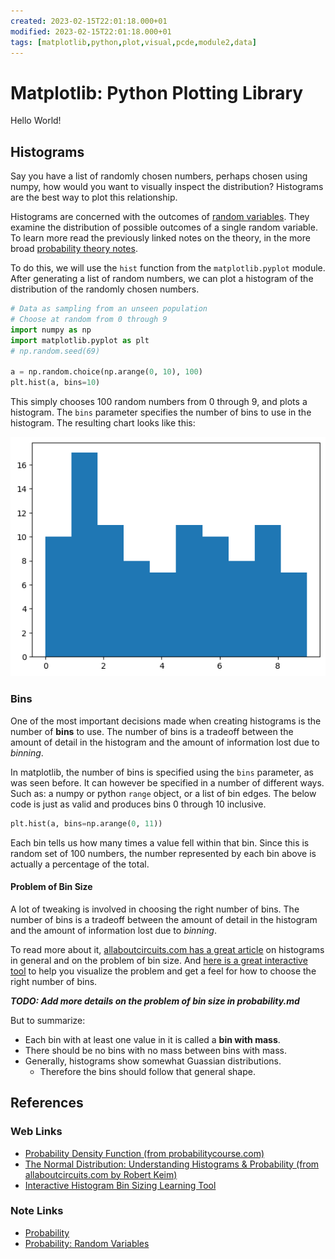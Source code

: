 ```yaml
---
created: 2023-02-15T22:01:18.000+01
modified: 2023-02-15T22:01:18.000+01
tags: [matplotlib,python,plot,visual,pcde,module2,data]
---
```

# Matplotlib: Python Plotting Library

Hello World!

## Histograms

Say you have a list of randomly chosen numbers, perhaps chosen using numpy,
how would you want to visually inspect the distribution?
Histograms are the best way to plot this relationship.

Histograms are concerned with the outcomes of [random variables][prob-randvar-zk].
They examine the distribution of possible outcomes of
a single random variable.
To learn more read the previously linked notes on the theory,
in the more broad [probability theory notes][prob-zk].

To do this, we will use the `hist` function from the `matplotlib.pyplot` module.
After generating a list of random numbers, we can plot a histogram of
the distribution of the randomly chosen numbers.

```python
# Data as sampling from an unseen population
# Choose at random from 0 through 9
import numpy as np
import matplotlib.pyplot as plt
# np.random.seed(69)

a = np.random.choice(np.arange(0, 10), 100)
plt.hist(a, bins=10)
```

This simply chooses 100 random numbers from 0 through 9, and plots a histogram.
The `bins` parameter specifies the number of bins to use in the histogram.
The resulting chart looks like this:

![basic-histogram](2023-02-16-17-01-18.png)

### Bins

One of the most important decisions made when
creating histograms is the number of **bins** to use.
The number of bins is a tradeoff between
the amount of detail in the histogram
and the amount of information lost due to *binning*.

In matplotlib, the number of bins is specified using the `bins` parameter,
as was seen before.
It can however be specified in a number of different ways.
Such as: a numpy or python `range` object, or a list of bin edges.
The below code is just as valid and produces bins 0 through 10 inclusive.

```python
plt.hist(a, bins=np.arange(0, 11))
```

Each bin tells us how many times a value fell within that bin.
Since this is random set of 100 numbers,
the number represented by each bin above is actually a percentage of the total.

#### Problem of Bin Size

A lot of tweaking is involved in choosing the right number of bins.
The number of bins is a tradeoff between the amount of detail in the histogram
and the amount of information lost due to *binning*.

To read more about it, [allaboutcircuits.com has a great article][normal-dist-hists-circuits]
on histograms in general and on the problem of bin size.
And [here is a great interactive tool][bin-size-tool] to
help you visualize the problem and
get a feel for how to choose the right number of bins.

***TODO: Add more details on the problem of bin size in probability.md***

But to summarize:

* Each bin with at least one value in it is called a **bin with mass**.
* There should be no bins with no mass between bins with mass.
* Generally, histograms show somewhat Guassian distributions.
  * Therefore the bins should follow that general shape.

## References

### Web Links

* [Probability Density Function (from probabilitycourse.com)][intro-prob-density]
* [The Normal Distribution: Understanding Histograms & Probability (from allaboutcircuits.com by Robert Keim)][normal-dist-hists-circuits]
* [Interactive Histogram Bin Sizing Learning Tool][bin-size-tool]

<!-- Hidden References -->
[intro-prob-density]: https://www.probabilitycourse.com/chapter4/4_1_1_pdf.php "Probability Density Function (from probabilitycourse.com)"
[normal-dist-hists-circuits]: https://www.allaboutcircuits.com/technical-articles/normal-distribution-understanding-histograms-probability/ "The Normal Distribution: Understanding Histograms & Probability (from allaboutcircuits.com by Robert Keim)"
[bin-size-tool]: http://www.shodor.org/interactivate/activities/Histogram/ "Interactive Histogram Bin Sizing Learning Tool"

### Note Links

* [Probability][prob-zk]
* [Probability: Random Variables][prob-randvar-zk]

<!-- Hidden References -->
[prob-zk]: ./probability.md "Probability"
[prob-randvar-zk]: ./probability.md#random-variables "Probability: Random Variables"
